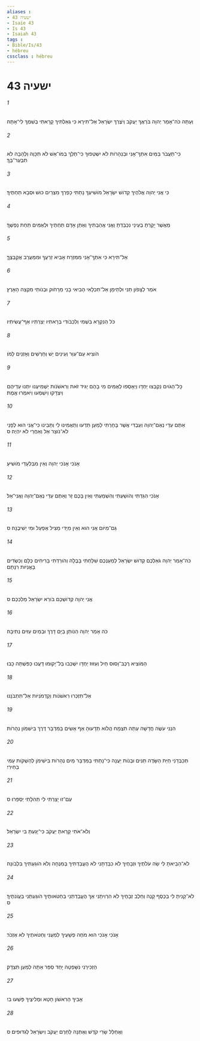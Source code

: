 ```yaml
---
aliases : 
- ישעיה 43
- Isaïe 43
- Is 43
- Isaiah 43
tags : 
- Bible/Is/43
- hébreu
cssclass : hébreu
---
```


# ישעיה 43

###### 1
וְעַתָּה כֹּה־אָמַר יְהוָה בֹּרַאֲךָ יַעֲקֹב וְיֹצֶרְךָ יִשְׂרָאֵל אַל־תִּירָא כִּי גְאַלְתִּיךָ קָרָאתִי בְשִׁמְךָ לִי־אָתָּה׃
###### 2
כִּי־תַעֲבֹר בַּמַּיִם אִתְּךָ־אָנִי וּבַנְּהָרֹות לֹא יִשְׁטְפוּךָ כִּי־תֵלֵךְ בְּמֹו־אֵשׁ לֹא תִכָּוֶה וְלֶהָבָה לֹא תִבְעַר־בָּךְ׃
###### 3
כִּי אֲנִי יְהוָה אֱלֹהֶיךָ קְדֹושׁ יִשְׂרָאֵל מֹושִׁיעֶךָ נָתַתִּי כָפְרְךָ מִצְרַיִם כּוּשׁ וּסְבָא תַּחְתֶּיךָ׃
###### 4
מֵאֲשֶׁר יָקַרְתָּ בְעֵינַי נִכְבַּדְתָּ וַאֲנִי אֲהַבְתִּיךָ וְאֶתֵּן אָדָם תַּחְתֶּיךָ וּלְאֻמִּים תַּחַת נַפְשֶׁךָ׃
###### 5
אַל־תִּירָא כִּי אִתְּךָ־אָנִי מִמִּזְרָח אָבִיא זַרְעֶךָ וּמִמַּעֲרָב אֲקַבְּצֶךָּ׃
###### 6
אֹמַר לַצָּפֹון תֵּנִי וּלְתֵימָן אַל־תִּכְלָאִי הָבִיאִי בָנַי מֵרָחֹוק וּבְנֹותַי מִקְצֵה הָאָרֶץ׃
###### 7
כֹּל הַנִּקְרָא בִשְׁמִי וְלִכְבֹודִי בְּרָאתִיו יְצַרְתִּיו אַף־עֲשִׂיתִיו׃
###### 8
הֹוצִיא עַם־עִוֵּר וְעֵינַיִם יֵשׁ וְחֵרְשִׁים וְאָזְנַיִם לָמֹו׃
###### 9
כָּל־הַגֹּויִם נִקְבְּצוּ יַחְדָּו וְיֵאָסְפוּ לְאֻמִּים מִי בָהֶם יַגִּיד זֹאת וְרִאשֹׁנֹות יַשְׁמִיעֻנוּ יִתְּנוּ עֵדֵיהֶם וְיִצְדָּקוּ וְיִשְׁמְעוּ וְיֹאמְרוּ אֱמֶת׃
###### 10
אַתֶּם עֵדַי נְאֻם־יְהוָה וְעַבְדִּי אֲשֶׁר בָּחָרְתִּי לְמַעַן תֵּדְעוּ וְתַאֲמִינוּ לִי וְתָבִינוּ כִּי־אֲנִי הוּא לְפָנַי לֹא־נֹוצַר אֵל וְאַחֲרַי לֹא יִהְיֶה׃ ס
###### 11
אָנֹכִי אָנֹכִי יְהוָה וְאֵין מִבַּלְעָדַי מֹושִׁיעַ׃
###### 12
אָנֹכִי הִגַּדְתִּי וְהֹושַׁעְתִּי וְהִשְׁמַעְתִּי וְאֵין בָּכֶם זָר וְאַתֶּם עֵדַי נְאֻם־יְהוָה וַאֲנִי־אֵל׃
###### 13
גַּם־מִיֹּום אֲנִי הוּא וְאֵין מִיָּדִי מַצִּיל אֶפְעַל וּמִי יְשִׁיבֶנָּה׃ ס
###### 14
כֹּה־אָמַר יְהוָה גֹּאַלְכֶם קְדֹושׁ יִשְׂרָאֵל לְמַעַנְכֶם שִׁלַּחְתִּי בָבֶלָה וְהֹורַדְתִּי בָרִיחִים כֻּלָּם וְכַשְׂדִּים בָּאֳנִיֹּות רִנָּתָם׃
###### 15
אֲנִי יְהוָה קְדֹושְׁכֶם בֹּורֵא יִשְׂרָאֵל מַלְכְּכֶם׃ ס
###### 16
כֹּה אָמַר יְהוָה הַנֹּותֵן בַּיָּם דָּרֶךְ וּבְמַיִם עַזִּים נְתִיבָה׃
###### 17
הַמֹּוצִיא רֶכֶב־וָסוּס חַיִל וְעִזּוּז יַחְדָּו יִשְׁכְּבוּ בַּל־יָקוּמוּ דָּעֲכוּ כַּפִּשְׁתָּה כָבוּ׃
###### 18
אַל־תִּזְכְּרוּ רִאשֹׁנֹות וְקַדְמֹנִיֹּות אַל־תִּתְבֹּנָנוּ׃
###### 19
הִנְנִי עֹשֶׂה חֲדָשָׁה עַתָּה תִצְמָח הֲלֹוא תֵדָעוּהָ אַף אָשִׂים בַּמִּדְבָּר דֶּרֶךְ בִּישִׁמֹון נְהָרֹות׃
###### 20
תְּכַבְּדֵנִי חַיַּת הַשָּׂדֶה תַּנִּים וּבְנֹות יַעֲנָה כִּי־נָתַתִּי בַמִּדְבָּר מַיִם נְהָרֹות בִּישִׁימֹן לְהַשְׁקֹות עַמִּי בְחִירִי׃
###### 21
עַם־זוּ יָצַרְתִּי לִי תְּהִלָּתִי יְסַפֵּרוּ׃ ס
###### 22
וְלֹא־אֹתִי קָרָאתָ יַעֲקֹב כִּי־יָגַעְתָּ בִּי יִשְׂרָאֵל׃
###### 23
לֹא־הֵבֵיאתָ לִּי שֵׂה עֹלֹתֶיךָ וּזְבָחֶיךָ לֹא כִבַּדְתָּנִי לֹא הֶעֱבַדְתִּיךָ בְּמִנְחָה וְלֹא הֹוגַעְתִּיךָ בִּלְבֹונָה׃
###### 24
לֹא־קָנִיתָ לִּי בַכֶּסֶף קָנֶה וְחֵלֶב זְבָחֶיךָ לֹא הִרְוִיתָנִי אַךְ הֶעֱבַדְתַּנִי בְּחַטֹּאותֶיךָ הֹוגַעְתַּנִי בַּעֲוֹנֹתֶיךָ׃ ס
###### 25
אָנֹכִי אָנֹכִי הוּא מֹחֶה פְשָׁעֶיךָ לְמַעֲנִי וְחַטֹּאתֶיךָ לֹא אֶזְכֹּר׃
###### 26
הַזְכִּירֵנִי נִשָּׁפְטָה יָחַד סַפֵּר אַתָּה לְמַעַן תִּצְדָּק׃
###### 27
אָבִיךָ הָרִאשֹׁון חָטָא וּמְלִיצֶיךָ פָּשְׁעוּ בִי׃
###### 28
וַאֲחַלֵּל שָׂרֵי קֹדֶשׁ וְאֶתְּנָה לַחֵרֶם יַעֲקֹב וְיִשְׂרָאֵל לְגִדּוּפִים׃ ס
